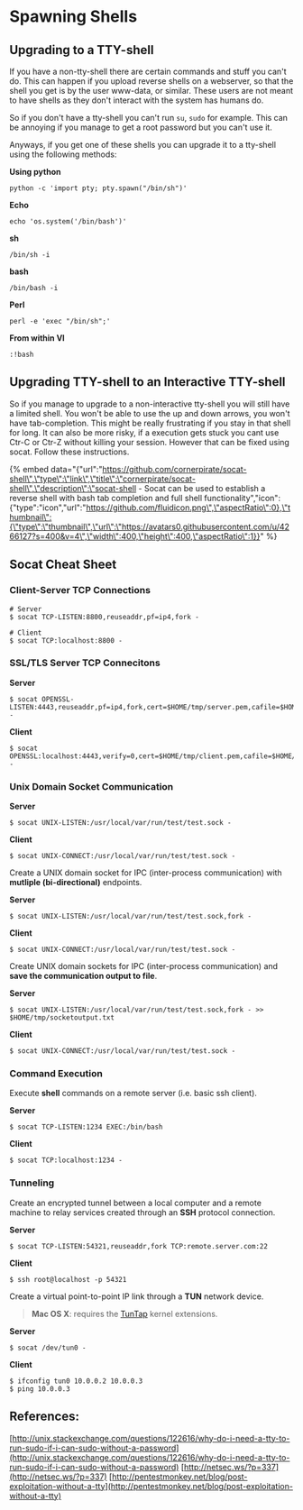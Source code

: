 # Spawning Shells

## Upgrading to a TTY-shell

If you have a non-tty-shell there are certain commands and stuff you can't do. This can happen if you upload reverse shells on a webserver, so that the shell you get is by the user www-data, or similar. These users are not meant to have shells as they don't interact with the system has humans do.

So if you don't have a tty-shell you can't run `su`, `sudo` for example. This can be annoying if you manage to get a root password but you can't use it.

Anyways, if you get one of these shells you can upgrade it to a tty-shell using the following methods:

**Using python**

```text
python -c 'import pty; pty.spawn("/bin/sh")'
```

**Echo**

```text
echo 'os.system('/bin/bash')'
```

**sh**

```text
/bin/sh -i
```

**bash**

```text
/bin/bash -i
```

**Perl**

```text
perl -e 'exec "/bin/sh";'
```

**From within VI**

```text
:!bash
```

## Upgrading TTY-shell to an Interactive TTY-shell

So if you manage to upgrade to a non-interactive tty-shell you will still have a limited shell. You won't be able to use the up and down arrows, you won't have tab-completion. This might be really frustrating if you stay in that shell for long. It can also be more risky, if a execution gets stuck you cant use Ctr-C or Ctr-Z without killing your session. However that can be fixed using socat. Follow these instructions.

{% embed data="{\"url\":\"https://github.com/cornerpirate/socat-shell\",\"type\":\"link\",\"title\":\"cornerpirate/socat-shell\",\"description\":\"socat-shell - Socat can be used to establish a reverse shell with bash tab completion and full shell functionality\",\"icon\":{\"type\":\"icon\",\"url\":\"https://github.com/fluidicon.png\",\"aspectRatio\":0},\"thumbnail\":{\"type\":\"thumbnail\",\"url\":\"https://avatars0.githubusercontent.com/u/4266127?s=400&v=4\",\"width\":400,\"height\":400,\"aspectRatio\":1}}" %}

## Socat Cheat Sheet

### Client-Server TCP Connections

```text
# Server
$ socat TCP-LISTEN:8800,reuseaddr,pf=ip4,fork -

# Client
$ socat TCP:localhost:8800 -
```

### SSL/TLS Server TCP Connecitons

**Server**

```text
$ socat OPENSSL-LISTEN:4443,reuseaddr,pf=ip4,fork,cert=$HOME/tmp/server.pem,cafile=$HOME/tmp/client.pem -
```

**Client**

```text
$ socat OPENSSL:localhost:4443,verify=0,cert=$HOME/tmp/client.pem,cafile=$HOME/tmp/server.pem -
```

### Unix Domain Socket Communication

**Server**

```text
$ socat UNIX-LISTEN:/usr/local/var/run/test/test.sock -
```

**Client**

```text
$ socat UNIX-CONNECT:/usr/local/var/run/test/test.sock -
```

Create a UNIX domain socket for IPC \(inter-process communication\) with **mutliple \(bi-directional\)** endpoints.

**Server**

```text
$ socat UNIX-LISTEN:/usr/local/var/run/test/test.sock,fork -
```

**Client**

```text
$ socat UNIX-CONNECT:/usr/local/var/run/test/test.sock -
```

Create UNIX domain sockets for IPC \(inter-process communication\) and **save the communication output to file**.

**Server**

```text
$ socat UNIX-LISTEN:/usr/local/var/run/test/test.sock,fork - >> $HOME/tmp/socketoutput.txt
```

**Client**

```text
$ socat UNIX-CONNECT:/usr/local/var/run/test/test.sock -
```

### Command Execution

Execute **shell** commands on a remote server \(i.e. basic ssh client\).

**Server**

```text
$ socat TCP-LISTEN:1234 EXEC:/bin/bash
```

**Client**

```text
$ socat TCP:localhost:1234 -
```

### Tunneling

Create an encrypted tunnel between a local computer and a remote machine to relay services created through an **SSH** protocol connection.

**Server**

```text
$ socat TCP-LISTEN:54321,reuseaddr,fork TCP:remote.server.com:22
```

**Client**

```text
$ ssh root@localhost -p 54321
```

Create a virtual point-to-point IP link through a **TUN** network device.

> **Mac OS X**: requires the [TunTap](http://tuntaposx.sourceforge.net/) kernel extensions.

**Server**

```text
$ socat /dev/tun0 -
```

**Client**

```text
$ ifconfig tun0 10.0.0.2 10.0.0.3
$ ping 10.0.0.3
```

## References:

[http://unix.stackexchange.com/questions/122616/why-do-i-need-a-tty-to-run-sudo-if-i-can-sudo-without-a-password](http://unix.stackexchange.com/questions/122616/why-do-i-need-a-tty-to-run-sudo-if-i-can-sudo-without-a-password) [http://netsec.ws/?p=337](http://netsec.ws/?p=337) [http://pentestmonkey.net/blog/post-exploitation-without-a-tty](http://pentestmonkey.net/blog/post-exploitation-without-a-tty)

